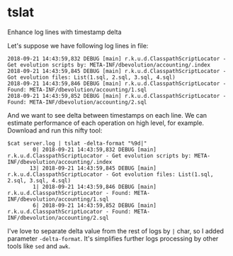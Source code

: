 # tslat
Enhance log lines with timestamp delta 

Let's suppose we have following log lines in file:
```console 
2018-09-21 14:43:59,832 DEBUG [main] r.k.u.d.ClasspathScriptLocator - Get evolution scripts by: META-INF/dbevolution/accounting/.index
2018-09-21 14:43:59,845 DEBUG [main] r.k.u.d.ClasspathScriptLocator - Got evolution files: List(1.sql, 2.sql, 3.sql, 4.sql)
2018-09-21 14:43:59,846 DEBUG [main] r.k.u.d.ClasspathScriptLocator - Found: META-INF/dbevolution/accounting/1.sql
2018-09-21 14:43:59,852 DEBUG [main] r.k.u.d.ClasspathScriptLocator - Found: META-INF/dbevolution/accounting/2.sql
```

And we want to see delta between timestamps on each line. We can estimate performance of each operation on high level, for example.
Download and run this nifty tool:
```console
$cat server.log | tslat -delta-format "%9d|" 
        0| 2018-09-21 14:43:59,832 DEBUG [main] r.k.u.d.ClasspathScriptLocator - Get evolution scripts by: META-INF/dbevolution/accounting/.index
       13| 2018-09-21 14:43:59,845 DEBUG [main] r.k.u.d.ClasspathScriptLocator - Got evolution files: List(1.sql, 2.sql, 3.sql, 4.sql)
        1| 2018-09-21 14:43:59,846 DEBUG [main] r.k.u.d.ClasspathScriptLocator - Found: META-INF/dbevolution/accounting/1.sql
        6| 2018-09-21 14:43:59,852 DEBUG [main] r.k.u.d.ClasspathScriptLocator - Found: META-INF/dbevolution/accounting/2.sql
```
I've love to separate delta value from the rest of logs by `|` char, so I added parameter `-delta-format`. It's simplifies further logs processing by other tools like `sed` and `awk`. 
